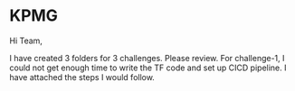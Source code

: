# KPMG
Hi Team,

I have created 3 folders for 3 challenges. Please review.
For challenge-1, I could not get enough time to write the TF code and set up CICD pipeline. I have attached the steps I would follow.
